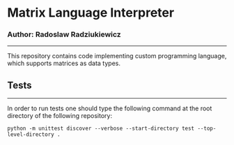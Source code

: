 # Matrix Language Interpreter

### Author: Radoslaw Radziukiewicz

---

This repository contains code implementing custom 
programming language, which supports matrices 
as data types.

## Tests

---

In order to run tests one should type the following command 
at the root directory of the following repository:

```shell
python -m unittest discover --verbose --start-directory test --top-level-directory .
```


